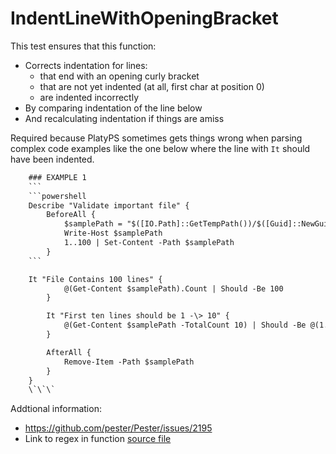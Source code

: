 # IndentLineWithOpeningBracket

This test ensures that this function:

- Corrects indentation for lines:
    - that end with an opening curly bracket
    - that are not yet indented (at all, first char at position 0)
    - are indented incorrectly
- By comparing indentation of the line below
- And recalculating indentation if things are amiss

Required because PlatyPS sometimes gets things wrong when parsing complex code examples like the one below
where the line with `It` should have been indented.

```txt
    ### EXAMPLE 1
    ```
    ```powershell
    Describe "Validate important file" {
        BeforeAll {
            $samplePath = "$([IO.Path]::GetTempPath())/$([Guid]::NewGuid()).txt"
            Write-Host $samplePath
            1..100 | Set-Content -Path $samplePath
        }
    ```

    It "File Contains 100 lines" {
            @(Get-Content $samplePath).Count | Should -Be 100
        }

        It "First ten lines should be 1 -\> 10" {
            @(Get-Content $samplePath -TotalCount 10) | Should -Be @(1..10)
        }

        AfterAll {
            Remove-Item -Path $samplePath
        }
    }
    \`\`\`

```

Addtional information:

- https://github.com/pester/Pester/issues/2195
- Link to regex in function [source file](https://github.com/alt3/Docusaurus.PowerShell/blob/main/Source/Private/IndentLineWithOpeningBracket.ps1#L17)
